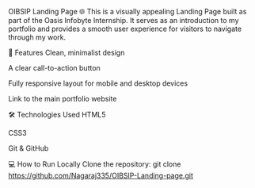 OIBSIP Landing Page 🌐
This is a visually appealing Landing Page built as part of the Oasis Infobyte Internship. It serves as an introduction to my portfolio and provides a smooth user experience for visitors to navigate through my work.

🚀 Features
Clean, minimalist design

A clear call-to-action button

Fully responsive layout for mobile and desktop devices

Link to the main portfolio website

🛠 Technologies Used
HTML5

CSS3

Git & GitHub

💻 How to Run Locally
Clone the repository:
git clone https://github.com/Nagaraj335/OIBSIP-Landing-page.git
